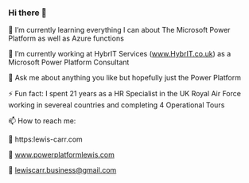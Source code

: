 ### Hi there 👋




🌱 I’m currently learning everything I can about The Microsoft Power Platform as well as Azure functions

🔭 I’m currently working at HybrIT Services (www.HybrIT.co.uk) as a Microsoft Power Platform Consultant 

💬 Ask me about anything you like but hopefully just the Power Platform 

⚡ Fun fact: I spent 21 years as a HR Specialist in the UK Royal Air Force working in severeal countries and completing 4 Operational Tours




📫 How to reach me:

:link: https:lewis-carr.com

:link: www.powerplatformlewis.com

:email: lewiscarr.business@gmail.com


<!--
**ljcarr/ljcarr** is a ✨ _special_ ✨ repository because its `README.md` (this file) appears on your GitHub profile.

Here are some ideas to get you started:

- 🔭 I’m currently working on ...
- 🌱 I’m currently learning ...
- 👯 I’m looking to collaborate on ...
- 🤔 I’m looking for help with ...
- 💬 Ask me about ...
- 📫 How to reach me: ...
- 😄 Pronouns: ...
- ⚡ Fun fact: ...
-->
